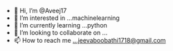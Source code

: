 - 👋 Hi, I’m @Aveej17
- 👀 I’m interested in ...machinelearning
- 🌱 I’m currently learning ...python
- 💞️ I’m looking to collaborate on ...
- 📫 How to reach me ...jeevaboobathi1718@gmail.com

<!---
Aveej17/Aveej17 is a ✨ special ✨ repository because its `README.md` (this file) appears on your GitHub profile.
You can click the Preview link to take a look at your changes.
--->
